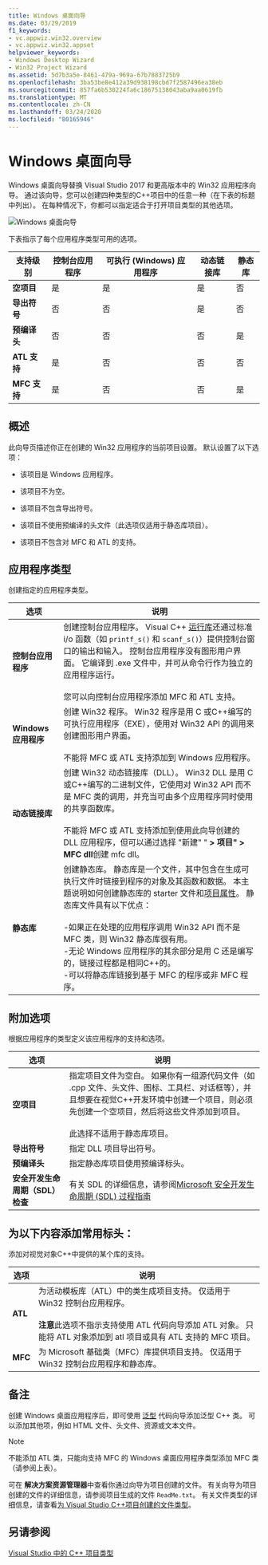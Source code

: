 ```yaml
---
title: Windows 桌面向导
ms.date: 03/29/2019
f1_keywords:
- vc.appwiz.win32.overview
- vc.appwiz.win32.appset
helpviewer_keywords:
- Windows Desktop Wizard
- Win32 Project Wizard
ms.assetid: 5d7b3a5e-8461-479a-969a-67b7883725b9
ms.openlocfilehash: 3ba53be8e412a39d938198cbd7f2587496ea38eb
ms.sourcegitcommit: 857fa6b530224fa6c18675138043aba9aa0619fb
ms.translationtype: MT
ms.contentlocale: zh-CN
ms.lasthandoff: 03/24/2020
ms.locfileid: "80165946"
---
```

# <a name="windows-desktop-wizard"></a>Windows 桌面向导

Windows 桌面向导替换 Visual Studio 2017 和更高版本中的 Win32 应用程序向导。 通过该向导，您可以创建四种类型的C++项目中的任意一种（在下表的标题中列出）。 在每种情况下，你都可以指定适合于打开项目类型的其他选项。

   ![Windows 桌面向导](media/windows-desktop-wizard.png)

下表指示了每个应用程序类型可用的选项。

|支持级别|控制台应用程序|可执行 (Windows) 应用程序|动态链接库|静态库|
|---------------------|-------------------------|----------------------------------------|---------------------------|--------------------|
|**空项目**|是|是|是|否|
|**导出符号**|否|否|是|否|
|**预编译头**|否|否|否|是|
|**ATL 支持**|是|否|否|否|
|**MFC 支持**|是|否|否|是|

## <a name="overview"></a>概述

此向导页描述你正在创建的 Win32 应用程序的当前项目设置。 默认设置了以下选项：

- 该项目是 Windows 应用程序。

- 该项目不为空。

- 该项目不包含导出符号。

- 该项目不使用预编译的头文件（此选项仅适用于静态库项目）。

- 该项目不包含对 MFC 和 ATL 的支持。

## <a name="application-type"></a>应用程序类型

创建指定的应用程序类型。

|选项|说明|
|------------|-----------------|
|**控制台应用程序**|创建控制台应用程序。 Visual C++ [运行库](../c-runtime-library/c-run-time-library-reference.md)还通过标准 i/o 函数（如 `printf_s()` 和 `scanf_s()`）提供控制台窗口的输出和输入。 控制台应用程序没有图形用户界面。 它编译到 .exe 文件中，并可从命令行作为独立的应用程序运行。<br /><br /> 您可以向控制台应用程序添加 MFC 和 ATL 支持。|
|**Windows 应用程序**|创建 Win32 程序。 Win32 程序是用 C 或C++编写的可执行应用程序（EXE），使用对 Win32 API 的调用来创建图形用户界面。<br /><br /> 不能将 MFC 或 ATL 支持添加到 Windows 应用程序。|
|**动态链接库**|创建 Win32 动态链接库（DLL）。 Win32 DLL 是用 C 或C++编写的二进制文件，它使用对 Win32 API 而不是 MFC 类的调用，并充当可由多个应用程序同时使用的共享函数库。<br /><br /> 不能将 MFC 或 ATL 支持添加到使用此向导创建的 DLL 应用程序，但可以通过选择 "新建" " **> 项目" > MFC dll**创建 mfc dll。|
|**静态库**|创建静态库。 静态库是一个文件，其中包含在生成可执行文件时链接到程序的对象及其函数和数据。 本主题说明如何创建静态库的 starter 文件和[项目属性](../build/reference/property-pages-visual-cpp.md)。 静态库文件具有以下优点：<br /><br />-如果正在处理的应用程序调用 Win32 API 而不是 MFC 类，则 Win32 静态库很有用。<br />-无论 Windows 应用程序的其余部分是用 C 还是编写的，链接过程都是相同C++的。<br />-可以将静态库链接到基于 MFC 的程序或非 MFC 程序。|

## <a name="additional-options"></a>附加选项

根据应用程序的类型定义该应用程序的支持和选项。

|选项|说明|
|------------|-----------------|
|**空项目**|指定项目文件为空白。 如果你有一组源代码文件（如 .cpp 文件、头文件、图标、工具栏、对话框等），并且想要在视觉C++开发环境中创建一个项目，则必须先创建一个空项目，然后将这些文件添加到项目。<br /><br /> 此选择不适用于静态库项目。|
|**导出符号**|指定 DLL 项目导出符号。|
|**预编译头**|指定静态库项目使用预编译标头。|
|**安全开发生命周期（SDL）检查**|有关 SDL 的详细信息，请参阅[Microsoft 安全开发生命周期 (SDL) 过程指南](../build/reference/sdl-enable-additional-security-checks.md)|

## <a name="add-common-headers-for"></a>为以下内容添加常用标头：

添加对视觉对象C++中提供的某个库的支持。

|选项|说明|
|------------|-----------------|
|**ATL**|为活动模板库（ATL）中的类生成项目支持。 仅适用于 Win32 控制台应用程序。<br /><br /> **注意**此选项不指示支持使用 ATL 代码向导添加 ATL 对象。 只能将 ATL 对象添加到 atl 项目或具有 ATL 支持的 MFC 项目。|
|**MFC**|为 Microsoft 基础类（MFC）库提供项目支持。 仅适用于 Win32 控制台应用程序和静态库。|

## <a name="remarks"></a>备注

创建 Windows 桌面应用程序后，即可使用 [泛型](../ide/generic-cpp-class-wizard.md) 代码向导添加泛型 C++ 类。 可以添加其他项，例如 HTML 文件、头文件、资源或文本文件。

> [!NOTE]
> 不能添加 ATL 类，只能向支持 MFC 的 Windows 桌面应用程序类型添加 MFC 类（请参阅上表）。

可在 **解决方案资源管理器**中查看你通过向导为项目创建的文件。 有关向导为项目创建的文件的详细信息，请参阅项目生成的文件 `ReadMe.txt`。 有关文件类型的详细信息，请查看[为 Visual Studio C++项目创建的文件类型](../build/reference/file-types-created-for-visual-cpp-projects.md)。

## <a name="see-also"></a>另请参阅

[Visual Studio 中的 C++ 项目类型](../build/reference/visual-cpp-project-types.md)
